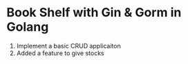 # Book  Shelf with Gin & Gorm in Golang

1) Implement a basic CRUD applicaiton
2) Added a feature to give stocks
